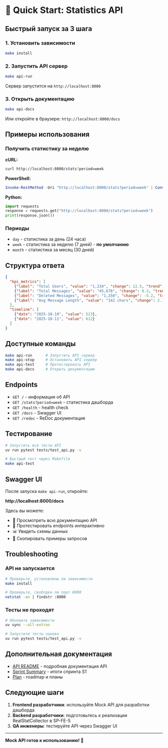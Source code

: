 # 🚀 Quick Start: Statistics API

## Быстрый запуск за 3 шага

### 1. Установить зависимости

```bash
make install
```

### 2. Запустить API сервер

```bash
make api-run
```

Сервер запустится на `http://localhost:8000`

### 3. Открыть документацию

```bash
make api-docs
```

Или откройте в браузере: `http://localhost:8000/docs`

## Примеры использования

### Получить статистику за неделю

**cURL:**
```bash
curl http://localhost:8000/stats?period=week
```

**PowerShell:**
```powershell
Invoke-RestMethod -Uri "http://localhost:8000/stats?period=week" | ConvertTo-Json -Depth 10
```

**Python:**
```python
import requests
response = requests.get("http://localhost:8000/stats?period=week")
print(response.json())
```

### Периоды

- `day` - статистика за день (24 часа)
- `week` - статистика за неделю (7 дней) - **по умолчанию**
- `month` - статистика за месяц (30 дней)

## Структура ответа

```json
{
  "kpi_metrics": [
    {"label": "Total Users", "value": "1,234", "change": 12.5, "trend": "up"},
    {"label": "Total Messages", "value": "45,678", "change": 8.3, "trend": "up"},
    {"label": "Deleted Messages", "value": "1,250", "change": -5.2, "trend": "down"},
    {"label": "Avg Message Length", "value": "142 chars", "change": 2.1, "trend": "stable"}
  ],
  "timeline": [
    {"date": "2025-10-10", "value": 523},
    {"date": "2025-10-11", "value": 612}
  ]
}
```

## Доступные команды

```bash
make api-run      # Запустить API сервер
make api-stop     # Остановить API сервер
make api-test     # Протестировать API
make api-docs     # Открыть документацию
```

## Endpoints

- `GET /` - информация об API
- `GET /stats?period=week` - статистика дашборда
- `GET /health` - health check
- `GET /docs` - Swagger UI
- `GET /redoc` - ReDoc документация

## Тестирование

```bash
# Запустить все тесты API
uv run pytest tests/test_api.py -v

# Быстрый тест через Makefile
make api-test
```

## Swagger UI

После запуска `make api-run`, откройте:

**http://localhost:8000/docs**

Здесь вы можете:
- 📖 Просмотреть всю документацию API
- 🧪 Протестировать endpoints интерактивно
- 📊 Увидеть схемы данных
- 📝 Скопировать примеры запросов

## Troubleshooting

### API не запускается

```bash
# Проверьте, установлены ли зависимости
make install

# Проверьте, свободен ли порт 8000
netstat -an | findstr :8000
```

### Тесты не проходят

```bash
# Обновите зависимости
uv sync --all-extras

# Запустите тесты заново
uv run pytest tests/test_api.py -v
```

## Дополнительная документация

- [API README](api/README.md) - подробная документация API
- [Sprint Summary](docs/sprint_s1_summary.md) - итоги спринта S1
- [Plan](frontend/doc/frontend-roadmap.md) - roadmap и планы

## Следующие шаги

1. **Frontend разработчики**: используйте Mock API для разработки дашборда
2. **Backend разработчики**: подготовьтесь к реализации RealStatCollector в SP-FE-5
3. **QA инженеры**: тестируйте API через Swagger UI

---

**Mock API готов к использованию! 🎉**

